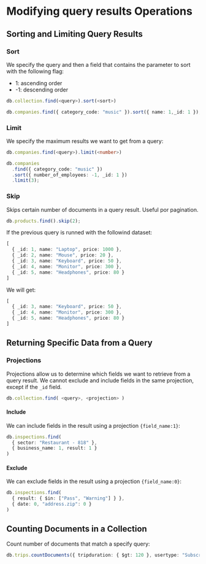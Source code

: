 # Modifying query results Operations

## Sorting and Limiting Query Results

### Sort

We specify the query and then a field that contains the parameter to sort with the following flag:

* 1: ascending order
* -1: descending order

```ts
db.collection.find(<query>).sort(<sort>)
```

```ts
db.companies.find({ category_code: "music" }).sort({ name: 1,_id: 1 });
```

### Limit

We specify the maximum results we want to get from a query:

```ts
db.companies.find(<query>).limit(<number>)
```

```ts
db.companies
  .find({ category_code: "music" })
  .sort({ number_of_employees: -1, _id: 1 })
  .limit(3);
```
### Skip

Skips certain number of documents in a query result. Useful por pagination.

```ts
db.products.find().skip(2);
```
If the previous query is runned with the followind dataset:

```ts
[
  { _id: 1, name: "Laptop", price: 1000 },
  { _id: 2, name: "Mouse", price: 20 },
  { _id: 3, name: "Keyboard", price: 50 },
  { _id: 4, name: "Monitor", price: 300 },
  { _id: 5, name: "Headphones", price: 80 }
]
```

We will get:

```ts
[
  { _id: 3, name: "Keyboard", price: 50 },
  { _id: 4, name: "Monitor", price: 300 },
  { _id: 5, name: "Headphones", price: 80 }
]
```


## Returning Specific Data from a Query

### Projections

Projections allow us to determine which fields we want to retrieve from a query result. We cannot exclude and include fields in the same projection, except if the `_id` field.

```ts
db.collection.find( <query>, <projection> )
```


#### Include

We can include fields in the result using a projection `{field_name:1}`:

```ts
db.inspections.find(
  { sector: "Restaurant - 818" },
  { business_name: 1, result: 1 }
)
```

#### Exclude

We can exclude fields in the result using a projection `{field_name:0}`:

```ts
db.inspections.find(
  { result: { $in: ["Pass", "Warning"] } },
  { date: 0, "address.zip": 0 }
)
```

## Counting Documents in a Collection

Count number of documents that match a specify query:

```ts
db.trips.countDocuments({ tripduration: { $gt: 120 }, usertype: "Subscriber" })
```